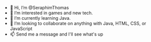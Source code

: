 - 👋 Hi, I’m @SeraphimThomas
- 👀 I’m interested in games and new tech.
- 🌱 I’m currently learning Java.
- 💞️ I’m looking to collaborate on anything with Java, HTML, CSS, or JavaScript
- 📫 Send me a message and I'll see what's up

<!---
SeraphimThomas/SeraphimThomas is a ✨ special ✨ repository because its `README.md` (this file) appears on your GitHub profile.
You can click the Preview link to take a look at your changes.
--->
